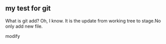 ## my test for git

What is git add?
Oh, I know.
It is the update from working tree to stage.No only add new file.

modify
